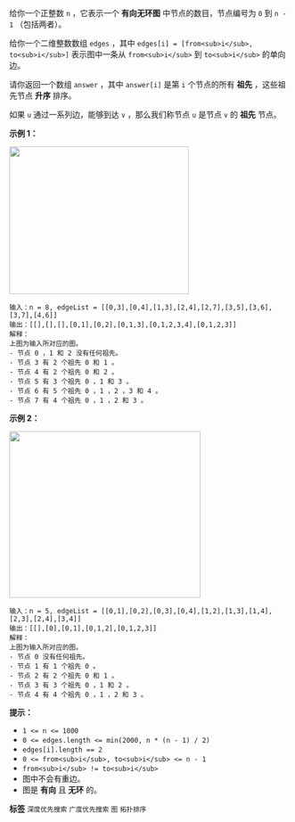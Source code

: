 给你一个正整数 `n` ，它表示一个 **有向无环图** 中节点的数目，节点编号为 `0` 到 `n - 1` （包括两者）。

给你一个二维整数数组 `edges` ，其中 `edges[i] = [from<sub>i</sub>, to<sub>i</sub>]` 表示图中一条从 `from<sub>i</sub>` 到 `to<sub>i</sub>` 的单向边。

请你返回一个数组 `answer` ，其中 `answer[i]` 是第 `i` 个节点的所有 **祖先** ，这些祖先节点 **升序** 排序。

如果 `u` 通过一系列边，能够到达 `v` ，那么我们称节点 `u` 是节点 `v` 的 **祖先** 节点。

 

 **示例 1：** 

<img alt="" src="https://assets.leetcode.com/uploads/2019/12/12/e1.png" style="width: 322px; height: 265px;">

```
输入：n = 8, edgeList = [[0,3],[0,4],[1,3],[2,4],[2,7],[3,5],[3,6],[3,7],[4,6]]
输出：[[],[],[],[0,1],[0,2],[0,1,3],[0,1,2,3,4],[0,1,2,3]]
解释：
上图为输入所对应的图。
- 节点 0 ，1 和 2 没有任何祖先。
- 节点 3 有 2 个祖先 0 和 1 。
- 节点 4 有 2 个祖先 0 和 2 。
- 节点 5 有 3 个祖先 0 ，1 和 3 。
- 节点 6 有 5 个祖先 0 ，1 ，2 ，3 和 4 。
- 节点 7 有 4 个祖先 0 ，1 ，2 和 3 。

```
 **示例 2：** 

<img alt="" src="https://assets.leetcode.com/uploads/2019/12/12/e2.png" style="width: 343px; height: 299px;">

```
输入：n = 5, edgeList = [[0,1],[0,2],[0,3],[0,4],[1,2],[1,3],[1,4],[2,3],[2,4],[3,4]]
输出：[[],[0],[0,1],[0,1,2],[0,1,2,3]]
解释：
上图为输入所对应的图。
- 节点 0 没有任何祖先。
- 节点 1 有 1 个祖先 0 。
- 节点 2 有 2 个祖先 0 和 1 。
- 节点 3 有 3 个祖先 0 ，1 和 2 。
- 节点 4 有 4 个祖先 0 ，1 ，2 和 3 。

```
 

 **提示：** 
-  `1 <= n <= 1000` 
-  `0 <= edges.length <= min(2000, n * (n - 1) / 2)` 
-  `edges[i].length == 2` 
-  `0 <= from<sub>i</sub>, to<sub>i</sub> <= n - 1` 
-  `from<sub>i</sub> != to<sub>i</sub>` 
- 图中不会有重边。
- 图是 **有向** 且 **无环** 的。
 
**标签**
`深度优先搜索` `广度优先搜索` `图` `拓扑排序` 

